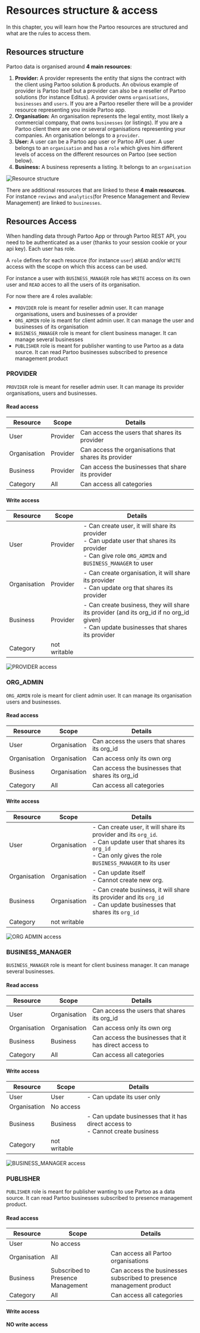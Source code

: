 # Resources structure & access

In this chapter, you will learn how the Partoo resources are structured and what are the rules to access them.

## Resources structure

Partoo data is organised around **4 main resources**:

1. **Provider:** A provider represents the entity that signs the contract with the client using Partoo solution & products.
An obvious example of provider is Partoo itself but a provider can also be a reseller of Partoo solutions (for instance Editus).
A provider owns `organisations`, `businesses` and `users`. 
If you are a Partoo reseller there will be a provider resource representing you inside Partoo app.
2. **Organisation:** An organisation represents the legal entity, most likely a commercial company, that owns `businesses` (or listings).
If you are a Partoo client there are one or several organisations representing your companies.
An organisation belongs to a `provider`.
3. **User:** A user can be a Partoo app user or Partoo API user.
A user belongs to an `organisation` and has a `role` which gives him different levels of access on the different resources on Partoo (see section below).
4. **Business:** A business represents a listing. It belongs to an `organisation`

![Resource structure](../images/resources_structure.png)

There are additional resources that are linked to these **4 main resources**.
For instance `reviews` and `analytics`(for Presence Management and Review Management) are linked to `businesses`. 

## Resources Access

When handling data through Partoo App or through Partoo REST API, you need to be authenticated as a user (thanks to your session cookie or your api key). 
Each user has role.

A `role` defines for each resource (for instance `user`) a`READ` and/or `WRITE` access with the scope on which this access can be used.

For instance a user with `BUSINESS_MANAGER` role has `WRITE` access on its own user and `READ` acces to all the users of its organisation.

For now there are 4 roles available:
- `PROVIDER` role is meant for reseller admin user. It can manage organisations, users and businesses of a provider
- `ORG_ADMIN` role is meant for client admin user. It can manage the user and businesses of its organisation
- `BUSINESS_MANAGER` role is meant for client business manager. It can manage several businesses
- `PUBLISHER` role is meant for publisher wanting to use Partoo as a data source. It can read Partoo businesses subscribed to presence management product

### PROVIDER
`PROVIDER` role is meant for reseller admin user. It can manage its provider organisations, users and businesses.

#### Read access
| Resource  |	Scope	   | Details                                           |
| --------- | -------- | ------------------------------------------------- |
| User	    | Provider | Can access the users that shares its provider     |
| Organisation | Provider | Can access the organisations that shares its provider      |
| Business	| Provider | Can access the businesses that share its provider |
| Category	| All	     | Can access all categories                         |

#### Write access
| Resource     |	Scope	   | Details                                           |
| ------------ | -------- | ------------------------------------------------- |
| User	       | Provider | - Can create user, it will share its provider <br> - Can update user that shares its provider <br> - Can give role `ORG_ADMIN` and `BUSINESS_MANAGER` to user|
| Organisation | Provider | - Can create organisation, it will share its provider <br> - Can update org that shares its provider      |
| Business	   | Provider | - Can create business, they will share its provider (and its org_id if no org_id given) <br> - Can update businesses that shares its provider |
| Category	   | not writable	    |                          |

![PROVIDER access](../images/provider.svg)

### ORG_ADMIN
`ORG_ADMIN` role is meant for client admin user. It can manage its organisation users and businesses.

#### Read access
| Resource  |	Scope	   | Details                                           |
| --------- | -------- | ------------------------------------------------- |
| User	    | Organisation | Can access the users that shares its org_id     |
| Organisation | Organisation | Can access only its own org      |
| Business	| Organisation | Can access the businesses that shares its org_id |
| Category	| All	     | Can access all categories                         |

#### Write access
| Resource     |	Scope	   | Details                                           |
| ------------ | -------- | ------------------------------------------------- |
| User	       | Organisation | - Can create user, it will share its provider and its `org_id`. <br> - Can update user that shares its `org_id` <br> - Can only gives the role `BUSINESS_MANAGER` to its user|
| Organisation | Organisation | - Can update itself <br> - Cannot create new org. |
| Business	   | Organisation | - Can create business, it will share its provider and its `org_id` <br> - Can update businesses that shares its `org_id`|
| Category	   | not writable |                          |

![ORG ADMIN access](../images/org_admin.svg)

### BUSINESS_MANAGER
`BUSINESS_MANAGER` role is meant for client business manager. It can manage several businesses.

#### Read access
| Resource  |	Scope	   | Details                                           |
| --------- | -------- | ------------------------------------------------- |
| User	    | Organisation | Can access the users that shares its org_id     |
| Organisation | Organisation | Can access only its own org      |
| Business	| Business | Can access the businesses that it has direct access to |
| Category	| All	     | Can access all categories                         |

#### Write access
| Resource     |	Scope	   | Details                                           |
| ------------ | -------- | ------------------------------------------------- |
| User	       | User | - Can update its user only|
| Organisation | No access |   |
| Business	   | Business | - Can update businesses that it has direct access to <br> - Cannot create business |
| Category	   | not writable |                          |

![BUSINESS_MANAGER access](../images/business_manager.svg)

### PUBLISHER
`PUBLISHER` role is meant for publisher wanting to use Partoo as a data source. It can read Partoo businesses subscribed to presence management product.

#### Read access
| Resource  |	Scope	   | Details                                           |
| --------- | -------- | ------------------------------------------------- |
| User	    | No access |        |
| Organisation | All | Can access all Partoo organisations      |
| Business	| Subscribed to Presence Management | Can access the businesses subscribed to presence management product |
| Category	| All	     | Can access all categories                         |

#### Write access
**NO write access**
